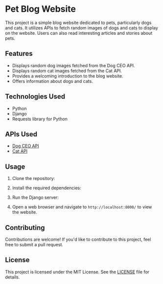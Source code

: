 # Pet Blog Website

This project is a simple blog website dedicated to pets, particularly dogs and cats. It utilizes APIs to fetch random images of dogs and cats to display on the website. Users can also read interesting articles and stories about pets.

## Features

- Displays random dog images fetched from the Dog CEO API.
- Displays random cat images fetched from the Cat API.
- Provides a welcoming introduction to the blog website.
- Offers information about dogs and cats.

## Technologies Used

- Python
- Django
- Requests library for Python

## APIs Used

- [Dog CEO API](https://dog.ceo/dog-api/)
- [Cat API](https://thecatapi.com/)

## Usage

1. Clone the repository:


2. Install the required dependencies:


3. Run the Django server:


4. Open a web browser and navigate to `http://localhost:8000/` to view the website.

## Contributing

Contributions are welcome! If you'd like to contribute to this project, feel free to submit a pull request.

## License

This project is licensed under the MIT License. See the [LICENSE](LICENSE) file for details.

